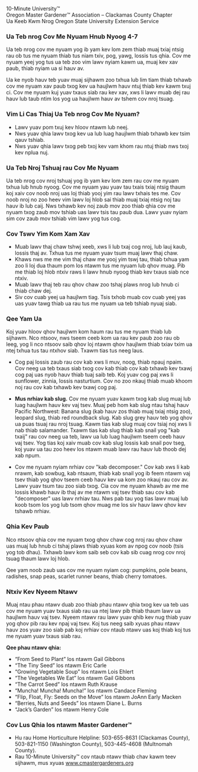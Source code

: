 10-Minute University™  
Oregon Master Gardener™ Association – Clackamas County Chapter  
Ua Keeb Kwm Nrog Oregon State University Extension Service  

### Ua Teb nrog Cov Me Nyuam Hnub Nyoog 4-7  
Ua teb nrog cov me nyuam yog ib yam kev lom zem thiab muaj txiaj ntsig rau ob tus me nyuam thiab tus niam txiv, pog, yawg, lossis tus qhia. Cov me nyuam yeej yog tus ua teb zoo vim lawv nyiam kawm ua, muaj kev xav paub, thiab nyiam ua si hauv av.  

Ua ke nyob hauv teb yuav muaj sijhawm zoo txhua lub lim tiam thiab txhawb cov me nyuam xav paub txog kev ua haujlwm hauv ntuj thiab kev kawm txuj ci. Cov me nyuam kuj yuav txaus siab rau kev xav, xws li lawv muab dej rau hauv lub taub ntim los yog ua haujlwm hauv av tshem cov nroj tsuag.  

### Vim Li Cas Thiaj Ua Teb nrog Cov Me Nyuam?  
- Lawv yuav pom txuj kev hloov ntawm lub neej.  
- Nws yuav qhia lawv txog kev ua lub luag haujlwm thiab txhawb kev tsim qauv tshiab.  
- Nws yuav qhia lawv txog peb txoj kev vam khom rau ntuj thiab nws txoj kev nplua nuj.  

### Ua Teb Nroj Tshuaj rau Cov Me Nyuam  
Ua teb nrog cov nroj tshuaj yog ib yam kev lom zem rau cov me nyuam txhua lub hnub nyoog. Cov me nyuam yau yuav tau txais txiaj ntsig thaum koj xaiv cov noob nroj uas loj thiab yooj yim rau lawv txhais tes me. Cov noob nroj no zoo heev vim lawv loj hlob sai thiab muaj txiaj ntsig noj tau hauv ib lub caij. Nws txhawb kev noj zaub mov zoo thiab qhia cov me nyuam txog zaub mov tshiab uas lawv tsis tau paub dua. Lawv yuav nyiam sim cov zaub mov tshiab vim lawv yog tus cog.  

### Cov Tswv Yim Kom Xam Xav  
- Muab lawv thaj chaw tshwj xeeb, xws li lub txaj cog nroj, lub lauj kaub, lossis thaj av. Txhua tus me nyuam yuav tsum muaj lawv thaj chaw.  
- Khaws nws me me vim thaj chaw me yooj yim tswj tau, thiab txhua yam zoo li loj dua thaum pom los ntawm tus me nyuam lub qhov muag. Pib me thiab loj hlob ntxiv raws li lawv hnub nyoog thiab kev txaus siab nce ntxiv.  
- Muab lawv thaj teb rau qhov chaw zoo tshaj plaws nrog lub hnub ci thiab chaw dej.  
- Siv cov cuab yeej ua haujlwm tiag. Tsis txhob muab cov cuab yeej yas uas yuav tawg thiab ua rau tus me nyuam ua teb tshiab nyuaj siab.  

### Qee Yam Ua  
Koj yuav hloov qhov haujlwm kom haum rau tus me nyuam thiab lub sijhawm. Nco ntsoov, nws tseem ceeb kom ua rau kev paub zoo rau ob leeg, yog li nco ntsoov saib qhov loj ntawm qhov haujlwm thiab txiav txim ua ntej txhua tus tau ntxhov siab. Txawm tias tus neeg laus.  

- Cog paj lossis zaub rau cov kab xws li muv, noog, thiab npauj npaim. Cov neeg ua teb txaus siab txog cov kab thiab cov kab txhawb kev txawj cog paj uas nyob hauv thiab tuaj saib teb. Koj yuav cog paj xws li sunflower, zinnia, lossis nasturtium. Cov no zoo nkauj thiab muab khoom noj rau cov kab txhawb kev txawj cog paj.  

- **Mus nrhiav kab slug.** Cov me nyuam yuav kawm txog kab slug muaj lub luag haujlwm hauv kev vaj tsev. Muaj peb hom kab slug ntau tshaj hauv Pacific Northwest: Banana slug (kab hauv zos thiab muaj txiaj ntsig zoo), leopard slug, thiab red roundback slug. Kab slug grey hauv teb yog qhov ua puas tsuaj rau nroj tsuag. Kawm tias kab slug muaj cov tsiaj noj xws li nab thiab salamander. Txawm tias kab slug thiab kab snail yog "kab txaij" rau cov neeg ua teb, lawv ua lub luag haujlwm tseem ceeb hauv vaj tsev. Yog tias koj xaiv muab cov kab slug lossis kab snail pov tseg, koj yuav ua tau zoo heev los ntawm muab lawv rau hauv lub thoob dej xab npum.  

- Cov me nyuam nyiam nrhiav cov "kab decomposer." Cov kab xws li kab nrawm, kab sowbug, kab ntsaum, thiab kab snail yog ib feem ntawm vaj tsev thiab yog qhov tseem ceeb hauv kev ua kom zoo nkauj rau cov av. Lawv yuav tsum tau zoo siab txog. Cia cov me nyuam khawb av me me lossis khawb hauv ib thaj av me ntawm vaj tsev thiab sau cov kab "decomposer" uas lawv nrhiav tau. Nws pab tau yog tias lawv muaj lub koob tsom los yog lub tsom qhov muag me los siv hauv lawv qhov kev tshawb nrhiav.  

### Qhia Kev Paub  
Nco ntsoov qhia cov me nyuam txog qhov chaw cog nroj rau qhov chaw uas muaj lub hnub ci tshaj plaws thiab xyuas kom av npog cov noob (tsis yog tob dhau). Txhawb lawv kom saib seb cov kab sib cuag nrog cov nroj tsuag thaum lawv loj hlob.  

Qee yam noob zaub uas cov me nyuam nyiam cog: pumpkins, pole beans, radishes, snap peas, scarlet runner beans, thiab cherry tomatoes.  

### Ntxiv Kev Nyeem Ntawv  
Muaj ntau phau ntawv duab zoo thiab phau ntawv qhia txog kev ua teb uas cov me nyuam yuav txaus siab rau ua ntej lawv pib thiab thaum lawv ua haujlwm hauv vaj tsev. Nyeem ntawv rau lawv yuav qhib kev nug thiab yuav yog qhov pib rau kev npaj vaj tsev. Koj tus neeg saib xyuas phau ntawv hauv zos yuav zoo siab pab koj nrhiav cov ntaub ntawv uas koj thiab koj tus me nyuam yuav txaus siab rau.  

**Qee phau ntawv qhia:**  
- “From Seed to Plant” los ntawm Gail Gibbons  
- “The Tiny Seed” los ntawm Eric Carle  
- “Growing Vegetable Soup” los ntawm Lois Ehlert  
- “The Vegetables We Eat” los ntawm Gail Gibbons  
- “The Carrot Seed” los ntawm Ruth Krause  
- “Muncha! Muncha! Muncha!” los ntawm Candace Fleming  
- “Flip, Float, Fly: Seeds on the Move” los ntawm JoAnn Early Macken  
- “Berries, Nuts and Seeds” los ntawm Diane L. Burns  
- “Jack’s Garden” los ntawm Henry Cole  

### Cov Lus Qhia los ntawm Master Gardener™  
- Hu rau Home Horticulture Helpline: 503-655-8631 (Clackamas County), 503-821-1150 (Washington County), 503-445-4608 (Multnomah County).  
- Rau 10-Minute University™ cov ntaub ntawv thiab chav kawm teev sijhawm, mus xyuas www.cmastergardeners.org  